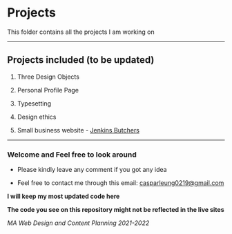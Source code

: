 # Projects 

This folder contains all the projects I am working on

---

## Projects included (to be updated)

1. Three Design Objects

2. Personal Profile Page

3. Typesetting 

4. Design ethics 

5. Small business website - [Jenkins Butchers](https://curiositydriven.uk/jenkins-butchers/)

---

### Welcome and Feel free to look around

* Please kindly leave any comment if you got any idea

* Feel free to contact me through this email: casparleung0219@gmail.com


**I will keep my most updated code here**

**The code you see on this repository might not be reflected in the live sites**

*MA Web Design and Content Planning 2021-2022*

